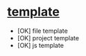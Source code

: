 # [template](https://github.com/jlongyam/template)

- [OK] file template
- [OK] project template
- [OK] js template
